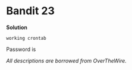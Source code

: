 # Bandit 23



**Solution**

```
working crontab
```

Password is 

*All descriptions are borrowed from OverTheWire.*
